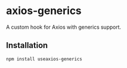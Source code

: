 # axios-generics

A custom hook for Axios with generics support.

## Installation

```bash
npm install useaxios-generics
